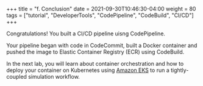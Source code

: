 +++
title = "f. Conclusion"
date = 2021-09-30T10:46:30-04:00
weight = 80
tags = ["tutorial", "DeveloperTools", "CodePipeline", "CodeBuild", "CI/CD"]
+++

Congratulations! You built a CI/CD pipeline uisng CodePipeline. 

Your pipeline began with code in CodeCommit, built a Docker container and pushed the image to Elastic Container Registry (ECR) using CodeBuild.

In the next lab, you will learn about container orchestration and how to deploy your container on Kubernetes using [Amazon EKS](https://aws.amazon.com/eks/) to run a tightly-coupled simulation workflow.
